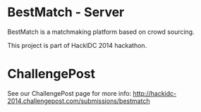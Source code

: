 BestMatch - Server
=======

BestMatch is a matchmaking platform based on crowd sourcing.

This project is part of HackIDC 2014 hackathon.


ChallengePost
===
See our ChallengePost page for more info:
http://hackidc-2014.challengepost.com/submissions/bestmatch